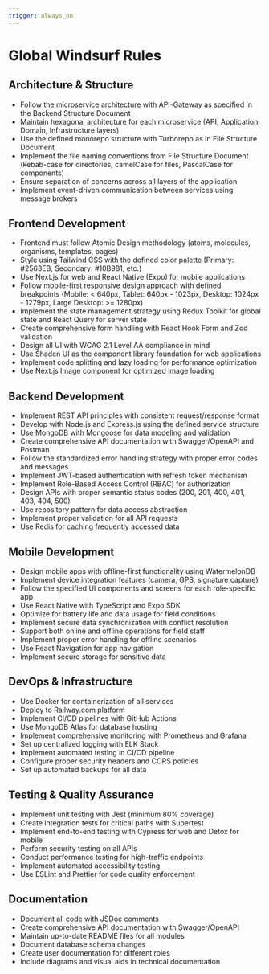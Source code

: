 ```yaml
---
trigger: always_on
---
```


# Global Windsurf Rules

## Architecture & Structure
- Follow the microservice architecture with API-Gateway as specified in the Backend Structure Document
- Maintain hexagonal architecture for each microservice (API, Application, Domain, Infrastructure layers)
- Use the defined monorepo structure with Turborepo as in File Structure Document
- Implement the file naming conventions from File Structure Document (kebab-case for directories, camelCase for files, PascalCase for components)
- Ensure separation of concerns across all layers of the application
- Implement event-driven communication between services using message brokers

## Frontend Development
- Frontend must follow Atomic Design methodology (atoms, molecules, organisms, templates, pages)
- Style using Tailwind CSS with the defined color palette (Primary: #2563EB, Secondary: #10B981, etc.)
- Use Next.js for web and React Native (Expo) for mobile applications
- Follow mobile-first responsive design approach with defined breakpoints (Mobile: < 640px, Tablet: 640px - 1023px, Desktop: 1024px - 1279px, Large Desktop: >= 1280px)
- Implement the state management strategy using Redux Toolkit for global state and React Query for server state
- Create comprehensive form handling with React Hook Form and Zod validation
- Design all UI with WCAG 2.1 Level AA compliance in mind
- Use Shadcn UI as the component library foundation for web applications
- Implement code splitting and lazy loading for performance optimization
- Use Next.js Image component for optimized image loading

## Backend Development
- Implement REST API principles with consistent request/response format
- Develop with Node.js and Express.js using the defined service structure
- Use MongoDB with Mongoose for data modeling and validation
- Create comprehensive API documentation with Swagger/OpenAPI and Postman
- Follow the standardized error handling strategy with proper error codes and messages
- Implement JWT-based authentication with refresh token mechanism
- Implement Role-Based Access Control (RBAC) for authorization
- Design APIs with proper semantic status codes (200, 201, 400, 401, 403, 404, 500)
- Use repository pattern for data access abstraction
- Implement proper validation for all API requests
- Use Redis for caching frequently accessed data

## Mobile Development
- Design mobile apps with offline-first functionality using WatermelonDB
- Implement device integration features (camera, GPS, signature capture)
- Follow the specified UI components and screens for each role-specific app
- Use React Native with TypeScript and Expo SDK
- Optimize for battery life and data usage for field conditions
- Implement secure data synchronization with conflict resolution
- Support both online and offline operations for field staff
- Implement proper error handling for offline scenarios
- Use React Navigation for app navigation
- Implement secure storage for sensitive data

## DevOps & Infrastructure
- Use Docker for containerization of all services
- Deploy to Railway.com platform
- Implement CI/CD pipelines with GitHub Actions
- Use MongoDB Atlas for database hosting
- Implement comprehensive monitoring with Prometheus and Grafana
- Set up centralized logging with ELK Stack
- Implement automated testing in CI/CD pipeline
- Configure proper security headers and CORS policies
- Set up automated backups for all data

## Testing & Quality Assurance
- Implement unit testing with Jest (minimum 80% coverage)
- Create integration tests for critical paths with Supertest
- Implement end-to-end testing with Cypress for web and Detox for mobile
- Perform security testing on all APIs
- Conduct performance testing for high-traffic endpoints
- Implement automated accessibility testing
- Use ESLint and Prettier for code quality enforcement

## Documentation
- Document all code with JSDoc comments
- Create comprehensive API documentation with Swagger/OpenAPI
- Maintain up-to-date README files for all modules
- Document database schema changes
- Create user documentation for different roles
- Include diagrams and visual aids in technical documentation